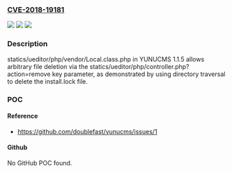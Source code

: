 ### [CVE-2018-19181](https://cve.mitre.org/cgi-bin/cvename.cgi?name=CVE-2018-19181)
![](https://img.shields.io/static/v1?label=Product&message=n%2Fa&color=blue)
![](https://img.shields.io/static/v1?label=Version&message=n%2Fa&color=blue)
![](https://img.shields.io/static/v1?label=Vulnerability&message=n%2Fa&color=brighgreen)

### Description

statics/ueditor/php/vendor/Local.class.php in YUNUCMS 1.1.5 allows arbitrary file deletion via the statics/ueditor/php/controller.php?action=remove key parameter, as demonstrated by using directory traversal to delete the install.lock file.

### POC

#### Reference
- https://github.com/doublefast/yunucms/issues/1

#### Github
No GitHub POC found.

